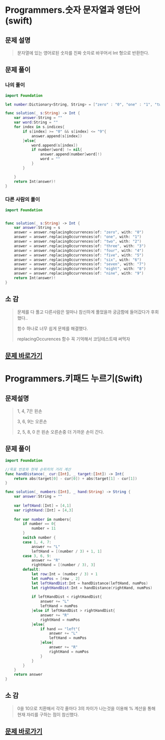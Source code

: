 # Programmers.숫자 문자열과 영단어(swift)

## 문제 설명

> 문자열에 있는 영어로된 숫자를 진짜 숫자로 바꾸어서 Int 형으로 반환한다.

## 문제 풀이

### 나의 풀이

```swift
import Foundation

let number:Dictionary<String, String> = ["zero" : "0", "one" : "1", "two" : "2", "three" : "3", "four" : "4", "five" : "5", "six" : "6", "seven" : "7", "eight" : "8", "nine" : "9"]

func solution(_ s:String) -> Int {
    var answer:String = ""
    var word:String = ""
    for index in s.indices{
        if s[index] >= "0" && s[index] <= "9"{
            answer.append(s[index])
        }else{
            word.append(s[index])
            if number[word] != nil{
                answer.append(number[word]!)
                word = ""
            }
        }

    }
    return Int(answer)!
}
```

### 다른 사람의 풀이

```swift
import Foundation


func solution(_ s:String) -> Int {
    var answer:String = s
    answer = answer.replacingOccurrences(of: "zero", with: "0")
    answer = answer.replacingOccurrences(of: "one", with: "1")
    answer = answer.replacingOccurrences(of: "two", with: "2")
    answer = answer.replacingOccurrences(of: "three", with: "3")
    answer = answer.replacingOccurrences(of: "four", with: "4")
    answer = answer.replacingOccurrences(of: "five", with: "5")
    answer = answer.replacingOccurrences(of: "six", with: "6")
    answer = answer.replacingOccurrences(of: "seven", with: "7")
    answer = answer.replacingOccurrences(of: "eight", with: "8")
    answer = answer.replacingOccurrences(of: "nine", with: "9")
    return Int(answer)!
}
```

## 소 감

> 문제를 다 풀고 다른사람은 얼마나 참신하게 풀었을까 궁금함에 들어갔다가 후회했다..
>
> 함수 하나로 너무 쉽게 문제를 해결했다. 
>
> replacingOccurences 함수 꼭 기억해서 코딩테스트때 써먹자

## [문제 바로가기](https://programmers.co.kr/learn/courses/30/lessons/81301?language=swift)

# Programmers.키패드 누르기(Swift)

## 문제설명

> 1, 4, 7은 왼손
>
> 3, 6, 9는 오른손
>
> 2, 5, 8, 0 은 왼손 오른손중 더 가까운 손이 간다.

## 문제 풀이

```swift
import Foundation

//목표 번호와 현재 손위치의 거리 계산
func handDistance(_ cur:[Int], _ target:[Int]) -> Int{
    return abs(target[0] - cur[0]) + abs(target[1] - cur[1])
}

func solution(_ numbers:[Int], _ hand:String) -> String {
    var answer:String = ""
    
    var leftHand:[Int] = [4,1]
    var rightHand:[Int] = [4,3]
    
    for var number in numbers{
        if number == 0{
            number = 11
        }
        switch number {
        case 1, 4, 7:
            answer += "L"
            leftHand = [(number / 3) + 1, 1]
        case 3, 6, 9:
            answer += "R"
            rightHand = [(number / 3), 3]
        default:
            let row:Int = (number / 3) + 1
            let numPos = [row , 2]
            let leftHandDist:Int = handDistance(leftHand, numPos)
            let rightHandDist:Int = handDistance(rightHand, numPos)
            
            if leftHandDist < rightHandDist{
                answer += "L"
                leftHand = numPos
            }else if leftHandDist > rightHandDist{
                answer += "R"
                rightHand = numPos
            }else{
                if hand == "left"{
                    answer += "L"
                    leftHand = numPos
                }else{
                    answer += "R"
                    rightHand = numPos
                }
            }
        }
    }
    return answer
}
```

## 소 감

> 0을 10으로 치환해서 각각 줄마다 3의 차이가 나는것을 이용해 % 계산을 통해 현재 자리를 구하는 점이 참신했다. 

## [문제 바로가기](https://programmers.co.kr/learn/courses/30/lessons/67256?language=swift)
